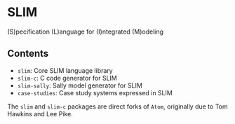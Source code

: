 SLIM
====

(S)pecification (L)anguage for (I)ntegrated (M)odeling

Contents
--------

* `slim`: Core SLIM language library
* `slim-c`: C code generator for SLIM
* `slim-sally`: Sally model generator for SLIM
* `case-studies`: Case study systems expressed in SLIM

The `slim` and `slim-c` packages are direct forks of `Atom`, originally due to
Tom Hawkins and Lee Pike.

